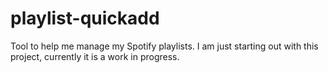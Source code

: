 # playlist-quickadd

Tool to help me manage my Spotify playlists. I am just starting out with this project, currently it is a work in progress.